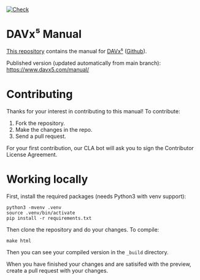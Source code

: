 
[![Check](https://github.com/bitfireAT/davx5-manual/actions/workflows/live.yml/badge.svg)](https://github.com/bitfireAT/davx5-manual/actions/workflows/live.yml)


DAVx⁵ Manual
============

[This repository](https://github.com/bitfireAT/davx5-manual) contains the
manual for [DAVx⁵](https://www.davx5.com) ([Github](https://github.com/bitfireAT/davx5-ose)).

Published version (updated automatically from main branch): https://www.davx5.com/manual/


Contributing
============

Thanks for your interest in contributing to this manual! To contribute:

1. Fork the repository.
1. Make the changes in the repo.
1. Send a pull request.

For your first contribution, our CLA bot will ask you to sign the Contributor License Agreement.


Working locally
===============

First, install the required packages (needs Python3 with venv support):

    python3 -mvenv .venv
    source .venv/bin/activate
    pip install -r requirements.txt

Then clone the repository and do your changes. To compile:

    make html

Then you can see your compiled version in the `_build` directory.

When you have finished your changes and are satisifed with the preview, create a pull request with your changes.
